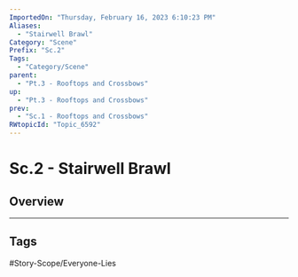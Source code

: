 ```yaml
---
ImportedOn: "Thursday, February 16, 2023 6:10:23 PM"
Aliases:
  - "Stairwell Brawl"
Category: "Scene"
Prefix: "Sc.2"
Tags:
  - "Category/Scene"
parent:
  - "Pt.3 - Rooftops and Crossbows"
up:
  - "Pt.3 - Rooftops and Crossbows"
prev:
  - "Sc.1 - Rooftops and Crossbows"
RWtopicId: "Topic_6592"
---
```

# Sc.2 - Stairwell Brawl
## Overview

---
## Tags
#Story-Scope/Everyone-Lies

